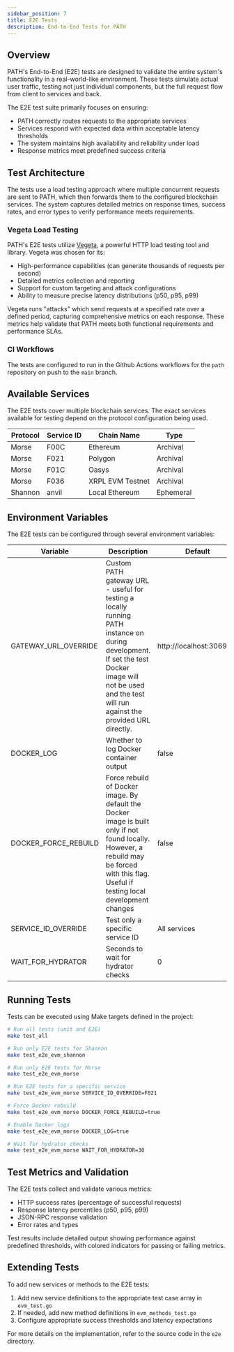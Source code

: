 ```yaml
---
sidebar_position: 7
title: E2E Tests
description: End-to-End Tests for PATH
---
```


## Overview

PATH's End-to-End (E2E) tests are designed to validate the entire system's functionality in a real-world-like environment. These tests simulate actual user traffic, testing not just individual components, but the full request flow from client to services and back.

The E2E test suite primarily focuses on ensuring:
- PATH correctly routes requests to the appropriate services
- Services respond with expected data within acceptable latency thresholds
- The system maintains high availability and reliability under load
- Response metrics meet predefined success criteria

## Test Architecture

The tests use a load testing approach where multiple concurrent requests are sent to PATH, which then forwards them to the configured blockchain services. The system captures detailed metrics on response times, success rates, and error types to verify performance meets requirements.

### Vegeta Load Testing

PATH's E2E tests utilize [Vegeta](https://github.com/tsenart/vegeta), a powerful HTTP load testing tool and library. Vegeta was chosen for its:

- High-performance capabilities (can generate thousands of requests per second)
- Detailed metrics collection and reporting
- Support for custom targeting and attack configurations
- Ability to measure precise latency distributions (p50, p95, p99)

Vegeta runs "attacks" which send requests at a specified rate over a defined period, capturing comprehensive metrics on each response. These metrics help validate that PATH meets both functional requirements and performance SLAs.

### CI Workflows

The tests are configured to run in the Github Actions workflows for the `path` repository on push to the `main` branch.

## Available Services

The E2E tests cover multiple blockchain services. The exact services available for testing depend on the protocol configuration being used.

| Protocol | Service ID | Chain Name       | Type      |
| -------- | ---------- | ---------------- | --------- |
| Morse    | F00C       | Ethereum         | Archival  |
| Morse    | F021       | Polygon          | Archival  |
| Morse    | F01C       | Oasys            | Archival  |
| Morse    | F036       | XRPL EVM Testnet | Archival  |
| Shannon  | anvil      | Local Ethereum   | Ephemeral |

## Environment Variables

The E2E tests can be configured through several environment variables:

| Variable             | Description                                                                                                                                                                                                | Default                  | Required |
| -------------------- | ---------------------------------------------------------------------------------------------------------------------------------------------------------------------------------------------------------- | ------------------------ | -------- |
| GATEWAY_URL_OVERRIDE | Custom PATH gateway URL - useful for testing a locally running PATH instance on during development. If set the test Docker image will not be used and the test will run against the provided URL directly. | http://localhost:3069/v1 | No       |
| DOCKER_LOG           | Whether to log Docker container output                                                                                                                                                                     | false                    | No       |
| DOCKER_FORCE_REBUILD | Force rebuild of Docker image. By default the Docker image is built only if not found locally. However, a rebuild may be forced with this flag. Useful if testing local development changes                | false                    | No       |
| SERVICE_ID_OVERRIDE  | Test only a specific service ID                                                                                                                                                                            | All services             | No       |
| WAIT_FOR_HYDRATOR    | Seconds to wait for hydrator checks                                                                                                                                                                        | 0                        | No       |

## Running Tests

Tests can be executed using Make targets defined in the project:

```bash
# Run all tests (unit and E2E)
make test_all

# Run only E2E tests for Shannon
make test_e2e_evm_shannon

# Run only E2E tests for Morse
make test_e2e_evm_morse

# Run E2E tests for a specific service
make test_e2e_evm_morse SERVICE_ID_OVERRIDE=F021

# Force Docker rebuild
make test_e2e_evm_morse DOCKER_FORCE_REBUILD=true

# Enable Docker logs
make test_e2e_evm_morse DOCKER_LOG=true

# Wait for hydrator checks
make test_e2e_evm_morse WAIT_FOR_HYDRATOR=30
```

## Test Metrics and Validation

The E2E tests collect and validate various metrics:

- HTTP success rates (percentage of successful requests)
- Response latency percentiles (p50, p95, p99)
- JSON-RPC response validation
- Error rates and types

Test results include detailed output showing performance against predefined thresholds, with colored indicators for passing or failing metrics.

## Extending Tests

To add new services or methods to the E2E tests:
1. Add new service definitions to the appropriate test case array in `evm_test.go`
2. If needed, add new method definitions in `evm_methods_test.go`
3. Configure appropriate success thresholds and latency expectations

For more details on the implementation, refer to the source code in the `e2e` directory.

